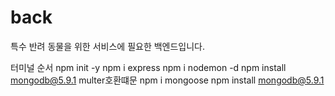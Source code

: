 # back

특수 반려 동물을 위한 서비스에 필요한 백엔드입니다.

터미널 순서
npm init -y
npm i express
npm i nodemon -d
npm install mongodb@5.9.1
multer호환떄문
npm i mongoose
npm install mongodb@5.9.1
